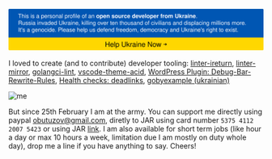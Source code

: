 [![SWUbanner](https://raw.githubusercontent.com/vshymanskyy/StandWithUkraine/main/banner-personal-page.svg)]([https://vshymanskyy.github.io/StandWithUkraine](https://stand-with-ukraine.pp.ua/))

I loved to create (and to contribute) developer tooling: [linter-ireturn](https://github.com/butuzov/ireturn), [linter-mirror](https://github.com/butuzov/mirror), [golangci-lint](https://github.com/golangci/golangci-lint), [vscode-theme-acid](https://github.com/butuzov/vscode-theme-acid), [WordPress Plugin: Debug-Bar-Rewrite-Rules](https://github.com/butuzov/Debug-Bar-Rewrite-Rules), [Health checks: deadlinks](https://github.com/butuzov/deadlinks), [gobyexample (ukrainian)](https://github.com/butuzov/gobyexample)

![me](https://github.com/butuzov/butuzov/assets/651824/1daa39f2-fd29-4975-93c2-61177b933e74)

But since 25th February I am at the army. You can support me directly using paypal obutuzov@gmail.com, diretly to JAR using card number `5375 4112 2007 5423` or using JAR [link](https://send.monobank.ua/jar/5hzpRhuL5r). I am also available for short term jobs (like hour a day or max 10 hours a week, limitation due I am mostly on duty whole day), drop me a line if you have anything to say. Cheers!
